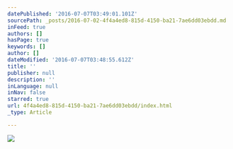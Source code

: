 ```yaml
---
datePublished: '2016-07-07T03:49:01.101Z'
sourcePath: _posts/2016-07-02-4f4a4ed8-815d-4150-ba21-7ae6dd03ebdd.md
inFeed: true
authors: []
hasPage: true
keywords: []
author: []
dateModified: '2016-07-07T03:48:55.612Z'
title: ''
publisher: null
description: ''
inLanguage: null
inNav: false
starred: true
url: 4f4a4ed8-815d-4150-ba21-7ae6dd03ebdd/index.html
_type: Article

---
```

![](https://the-grid-user-content.s3-us-west-2.amazonaws.com/9d1fd003-bd10-46b5-8232-cc6a7eadeeef.png)